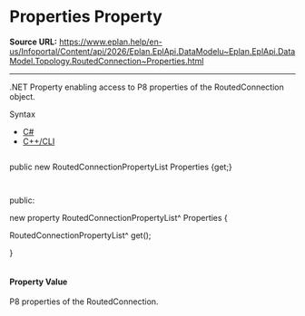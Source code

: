 # Properties Property

**Source URL:** https://www.eplan.help/en-us/Infoportal/Content/api/2026/Eplan.EplApi.DataModelu~Eplan.EplApi.DataModel.Topology.RoutedConnection~Properties.html

---

.NET Property enabling access to P8 properties of the RoutedConnection object.

Syntax

- [C#](#i-syntax-CS)
- [C++/CLI](#i-syntax-CPP2005)

```
```
public new RoutedConnectionPropertyList Properties {get;}
```
```

```
```
public:

new property RoutedConnectionPropertyList^ Properties {

   RoutedConnectionPropertyList^ get();

}
```
```

#### Property Value

P8 properties of the RoutedConnection.
